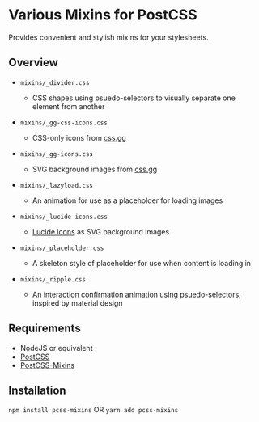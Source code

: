 # Various Mixins for PostCSS

Provides convenient and stylish mixins for your stylesheets.

## Overview

- `mixins/_divider.css`

  - CSS shapes using psuedo-selectors to visually separate one element from another

- `mixins/_gg-css-icons.css`

  - CSS-only icons from [css.gg](https://css.gg/)

- `mixins/_gg-icons.css`

  - SVG background images from [css.gg](https://css.gg/)

- `mixins/_lazyload.css`

  - An animation for use as a placeholder for loading images

- `mixins/_lucide-icons.css`

  - [Lucide icons](https://lucide.dev/icons/) as SVG background images

- `mixins/_placeholder.css`

  - A skeleton style of placeholder for use when content is loading in

- `mixins/_ripple.css`

  - An interaction confirmation animation using psuedo-selectors, inspired by material design

## Requirements

- NodeJS or equivalent
- [PostCSS](https://postcss.org/)
- [PostCSS-Mixins](https://github.com/postcss/postcss-mixins)

## Installation

`npm install pcss-mixins`
OR
`yarn add pcss-mixins`
